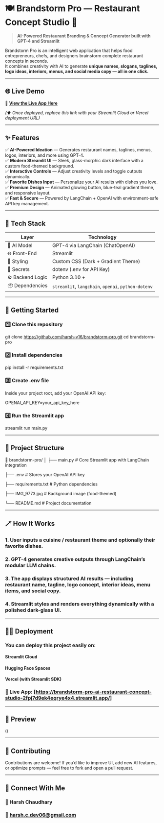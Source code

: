# 🍽️ Brandstorm Pro — Restaurant Concept Studio 🚀

> **AI-Powered Restaurant Branding & Concept Generator built with GPT-4 and Streamlit**

Brandstorm Pro is an intelligent web application that helps food entrepreneurs, chefs, and designers brainstorm complete restaurant concepts in seconds.  
It combines creativity with AI to generate **unique names, slogans, taglines, logo ideas, interiors, menus, and social media copy — all in one click.**

---

## 🌐 **Live Demo**
🔗 [**View the Live App Here**](https://brandstorm-pro-ai-restaurant-concept-studio-2fpj7d9ek4eqrye4x4.streamlit.app/)

*(⬆️ Once deployed, replace this link with your Streamlit Cloud or Vercel deployment URL)*

---

## ✨ **Features**

✅ **AI-Powered Ideation** — Generates restaurant names, taglines, menus, logos, interiors, and more using GPT-4.  
✅ **Modern Streamlit UI** — Sleek, glass-morphic dark interface with a custom food-themed background.  
✅ **Interactive Controls** — Adjust creativity levels and toggle outputs dynamically.  
✅ **Favorite Dishes Input** — Personalize your AI results with dishes you love.  
✅ **Premium Design** — Animated glowing button, blue-teal gradient theme, and responsive layout.  
✅ **Fast & Secure** — Powered by LangChain + OpenAI with environment-safe API key management.

---

## 🧠 **Tech Stack**

| Layer | Technology |
|-------|-------------|
| 💬 AI Model | GPT-4 via LangChain (ChatOpenAI) |
| 🌐 Front-End | Streamlit |
| 🎨 Styling | Custom CSS (Dark + Gradient Theme) |
| 🔑 Secrets | dotenv (.env for API Key) |
| ⚙️ Backend Logic | Python 3.10 + |
| 📦 Dependencies | `streamlit`, `langchain`, `openai`, `python-dotenv` |

---

## 🚀 **Getting Started**

### 1️⃣ Clone this repository
git clone https://github.com/harsh-v16/brandstorm-pro.git
cd brandstorm-pro
### 2️⃣ Install dependencies
pip install -r requirements.txt
### 3️⃣ Create .env file
Inside your project root, add your OpenAI API key:

OPENAI_API_KEY=your_api_key_here
### 4️⃣ Run the Streamlit app
streamlit run main.py

---

## 🧩 Project Structure
📁 brandstorm-pro/
│
├── main.py                # Core Streamlit app with LangChain integration

├── .env                   # Stores your OpenAI API key

├── requirements.txt        # Python dependencies

├── IMG_9773.jpg              # Background image (food-themed)

└── README.md               # Project documentation

---
## 🪄 How It Works

### 1. User inputs a cuisine / restaurant theme and optionally their favorite dishes.

### 2. GPT-4 generates creative outputs through LangChain’s modular LLM chains.

### 3. The app displays structured AI results — including restaurant name, tagline, logo concept, interior ideas, menu items, and social copy.

### 4. Streamlit styles and renders everything dynamically with a polished dark-glass UI.

----

## 🧑‍💻 Deployment

### You can deploy this project easily on:

#### Streamlit Cloud

#### Hugging Face Spaces

#### Vercel (with Streamlit SDK)

### 🔗 Live App: [https://brandstorm-pro-ai-restaurant-concept-studio-2fpj7d9ek4eqrye4x4.streamlit.app/]

---

## 📸 Preview
()

---

## 🤝 Contributing

Contributions are welcome!
If you’d like to improve UI, add new AI features, or optimize prompts — feel free to fork and open a pull request.

---

## 💬 Connect With Me

### 👤 Harsh Chaudhary
### 📧 harsh.c.dev06@gmail.com


